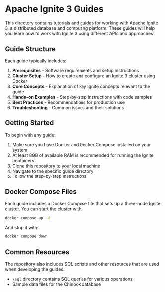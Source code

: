 # Apache Ignite 3 Guides

This directory contains tutorials and guides for working with Apache Ignite 3, a distributed database and computing platform. These guides will help you learn how to work with Ignite 3 using different APIs and approaches.

## Guide Structure

Each guide typically includes:

1. **Prerequisites** - Software requirements and setup instructions
2. **Cluster Setup** - How to create and configure an Ignite 3 cluster using Docker
3. **Core Concepts** - Explanation of key Ignite concepts relevant to the guide
4. **Hands-on Examples** - Step-by-step instructions with code samples
5. **Best Practices** - Recommendations for production use
6. **Troubleshooting** - Common issues and their solutions

## Getting Started

To begin with any guide:

1. Make sure you have Docker and Docker Compose installed on your system
2. At least 8GB of available RAM is recommended for running the Ignite containers
3. Clone this repository to your local machine
4. Navigate to the specific guide directory
5. Follow the step-by-step instructions

## Docker Compose Files

Each guide includes a Docker Compose file that sets up a three-node Ignite cluster. You can start the cluster with:

```bash
docker compose up -d
```

And stop it with:

```bash
docker compose down
```

## Common Resources

The repository also includes SQL scripts and other resources that are used when developing the guides:

- `/sql` directory contains SQL queries for various operations
- Sample data files for the Chinook database
